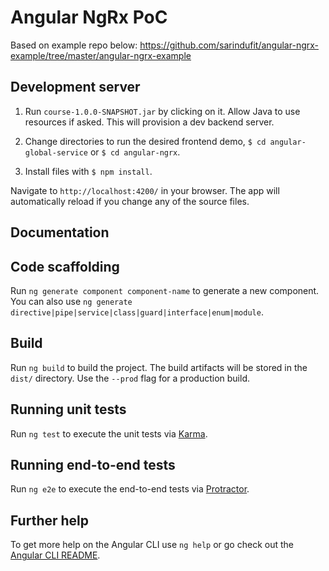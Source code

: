 # Angular NgRx PoC

Based on example repo below:
https://github.com/sarindufit/angular-ngrx-example/tree/master/angular-ngrx-example

## Development server

1. Run `course-1.0.0-SNAPSHOT.jar` by clicking on it. Allow Java to use resources if asked. This will provision a dev backend server.

2. Change directories to run the desired frontend demo, `$ cd angular-global-service` or `$ cd angular-ngrx`.

3. Install files with `$ npm install`.

Navigate to `http://localhost:4200/` in your browser. The app will automatically reload if you change any of the source files.

## Documentation


## Code scaffolding

Run `ng generate component component-name` to generate a new component. You can also use `ng generate directive|pipe|service|class|guard|interface|enum|module`.

## Build

Run `ng build` to build the project. The build artifacts will be stored in the `dist/` directory. Use the `--prod` flag for a production build.

## Running unit tests

Run `ng test` to execute the unit tests via [Karma](https://karma-runner.github.io).

## Running end-to-end tests

Run `ng e2e` to execute the end-to-end tests via [Protractor](http://www.protractortest.org/).

## Further help

To get more help on the Angular CLI use `ng help` or go check out the [Angular CLI README](https://github.com/angular/angular-cli/blob/master/README.md).
